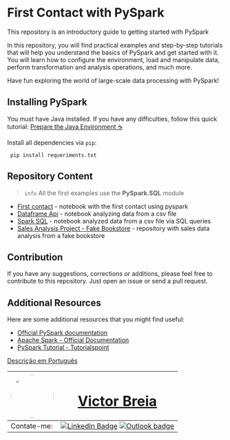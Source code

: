 # First Contact with PySpark

This repository is an introductory guide to getting started with PySpark

In this repository, you will find practical examples and step-by-step tutorials that will help you understand the basics of PySpark and get started with it. You will learn how to configure the environment, load and manipulate data, perform transformation and analysis operations, and much more.

Have fun exploring the world of large-scale data processing with PySpark!

## Installing PySpark

You must have Java installed. If you have any difficulties, follow this quick tutorial: [Prepare the Java Environment ☕](./docs/config_ambient.md)

Install all dependencies via `pip`:
```
 pip install requeriments.txt
 ```

## Repository Content

> `info`
> All the first examples use the **PySpark.SQL** module

- [First contact](./pyspark_proj/01.first_contact.ipynb) - notebook with the first contact using pyspark
- [Dataframe Api](./pyspark_proj/02.dataframe_api.ipynb) - notebook analyzing data from a csv file
- [Spark SQL](./pyspark_proj/03.spark_sql.ipynb) - notebook analyzed data from a csv file via SQL queries
- [Sales Analysis Project - Fake Bookstore](./pyspark_proj/real_spark_proj) - repository with sales data analysis from a fake bookstore

## Contribution

If you have any suggestions, corrections or additions, please feel free to contribute to this repository. Just open an issue or send a pull request.

## Additional Resources

Here are some additional resources that you might find useful:

- [Official PySpark documentation](https://spark.apache.org/docs/latest/api/python/index.html)
- [Apache Spark - Official Documentation](https://spark.apache.org/documentation.html)
- [PySpark Tutorial - Tutorialspoint](https://www.tutorialspoint.com/pyspark/index.htm)



[Descrição em Português](README_PT.md)

| <a  href="https://www.linkedin.com/in/victor-breia/"> <img  style="border-radius: 50%;"  src="https://raw.githubusercontent.com/vbreia/vbreia/main/Sem%20T%C3%ADtulo-2.png" width="100px;"  alt=""/> |<h1> [Victor Breia](https://www.linkedin.com/in/victor-breia/)</a>                                                                      </h1>                                                                                                                                                                                    |
| ----------------------------------------------------------------------------------------------------------------------------------------------------------------------------------------------------------------------------- | ---------------------------------------------------------------------------------------------------------------------------------------------------------------------------------------------------------------------------------------------------------------------------------------------------------------------- |
| Contate-me:                                                                                                                                                                                                                   | [![LinkedIn Badge](https://img.shields.io/badge/linkedin-blue?logo=linkedin&style=for-the-badge&logoColor=white)](https://www.linkedin.com/in/victor-breia/) [![Outlook badge](https://img.shields.io/badge/outlook-blue?logo=microsoftoutlook&style=for-the-badge&logoColor=white)](mailto:victordaschagas@outlook.com) |
